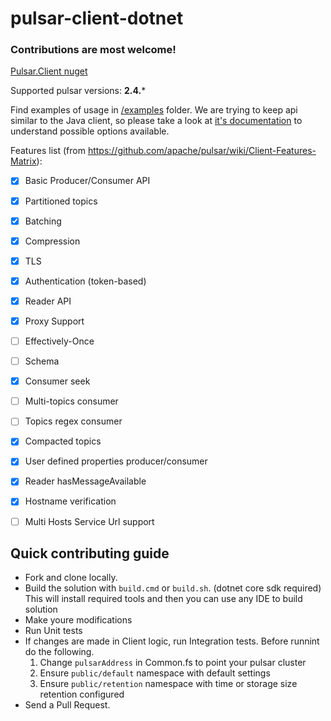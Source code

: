 # pulsar-client-dotnet

### Contributions are most welcome!

[Pulsar.Client nuget](https://www.nuget.org/packages/Pulsar.Client)

Supported pulsar versions: **2.4.***

Find examples of usage in [/examples](https://github.com/fsharplang-ru/pulsar-client-dotnet/tree/develop/examples) folder. We are trying to keep api similar to the Java client, so please take a look at [it's documentation](https://pulsar.apache.org/docs/en/client-libraries-java/#client-configuration) to understand possible options available.

Features list (from https://github.com/apache/pulsar/wiki/Client-Features-Matrix):

- [X] Basic Producer/Consumer API
- [X] Partitioned topics
- [X] Batching
- [X] Compression
- [X] TLS
- [X] Authentication (token-based)
- [X] Reader API
- [X] Proxy Support
- [ ] Effectively-Once
- [ ] Schema
- [X] Consumer seek
- [ ] Multi-topics consumer
- [ ] Topics regex consumer
- [X] Compacted topics
- [X] User defined properties producer/consumer
- [X] Reader hasMessageAvailable
- [X] Hostname verification
- [ ] Multi Hosts Service Url support


## Quick contributing guide

 - Fork and clone locally.
 - Build the solution with `build.cmd` or `build.sh`. (dotnet core sdk required) This will install required tools and then you can use any IDE to build solution
 - Make youre modifications
 - Run Unit tests
 - If changes are made in Client logic, run Integration tests. Before runnint do the following.
    1. Change `pulsarAddress` in Common.fs to point your pulsar cluster
    2. Ensure `public/default` namespace with default settings
    3. Ensure `public/retention` namespace with time or storage size retention configured
 - Send a Pull Request.
